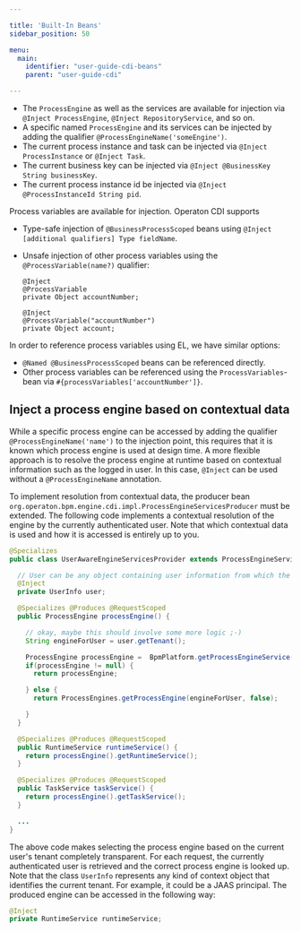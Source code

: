 ```yaml
---

title: 'Built-In Beans'
sidebar_position: 50

menu:
  main:
    identifier: "user-guide-cdi-beans"
    parent: "user-guide-cdi"

---
```


* The `ProcessEngine` as well as the services are available for injection via `@Inject ProcessEngine`, `@Inject RepositoryService`, and so on.
* A specific named `ProcessEngine` and its services can be injected by adding the qualifier `@ProcessEngineName('someEngine')`.
* The current process instance and task can be injected via `@Inject ProcessInstance` or `@Inject Task`.
* The current business key can be injected via `@Inject @BusinessKey String businessKey`.
* The current process instance id be injected via `@Inject @ProcessInstanceId String pid`.

Process variables are available for injection. Operaton CDI supports

* Type-safe injection of `@BusinessProcessScoped` beans using `@Inject [additional qualifiers] Type fieldName`.
* Unsafe injection of other process variables using the `@ProcessVariable(name?)` qualifier:

  ```
  @Inject
  @ProcessVariable
  private Object accountNumber;

  @Inject
  @ProcessVariable("accountNumber")
  private Object account;
  ```

In order to reference process variables using EL, we have similar options:

* `@Named @BusinessProcessScoped` beans can be referenced directly.
* Other process variables can be referenced using the `ProcessVariables`-bean via `#{processVariables['accountNumber']}`.


## Inject a process engine based on contextual data

While a specific process engine can be accessed by adding the qualifier `@ProcessEngineName('name')` to the injection point,
this requires that it is known which process engine is used at design time. A more flexible approach is to resolve the
process engine at runtime based on contextual information such as the logged in user. In this case, `@Inject` can be used
without a `@ProcessEngineName` annotation.

To implement resolution from contextual data, the producer bean `org.operaton.bpm.engine.cdi.impl.ProcessEngineServicesProducer`
must be extended. The following code implements a contextual resolution of the engine by the currently authenticated user.
Note that which contextual data is used and how it is accessed is entirely up to you.

```java
@Specializes
public class UserAwareEngineServicesProvider extends ProcessEngineServicesProducer {

  // User can be any object containing user information from which the tenant can be determined
  @Inject
  private UserInfo user;

  @Specializes @Produces @RequestScoped
  public ProcessEngine processEngine() {

    // okay, maybe this should involve some more logic ;-)
    String engineForUser = user.getTenant();

    ProcessEngine processEngine =  BpmPlatform.getProcessEngineService().getProcessEngine(engineForUser);
    if(processEngine != null) {
      return processEngine;

    } else {
      return ProcessEngines.getProcessEngine(engineForUser, false);

    }
  }

  @Specializes @Produces @RequestScoped
  public RuntimeService runtimeService() {
    return processEngine().getRuntimeService();
  }

  @Specializes @Produces @RequestScoped
  public TaskService taskService() {
    return processEngine().getTaskService();
  }

  ...
}
```

The above code makes selecting the process engine based on the current user's tenant completely transparent.
For each request, the currently authenticated user is retrieved and the correct process engine is looked up.
Note that the class `UserInfo` represents any kind of context object that identifies the current tenant.
For example, it could be a JAAS principal. The produced engine can be accessed in the following way:

```java
@Inject
private RuntimeService runtimeService;
```
